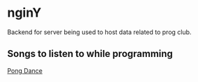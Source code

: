 # nginY
Backend for server being used to host data related to prog club.


## Songs to listen to while programming
[Pong Dance](https://www.youtube.com/watch?v=YV3XnVcEgZY)
